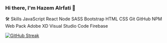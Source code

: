 ### Hi there, I'm Hazem Alrfati 👋

🛠  Skills
JavaScript  React  Node  SASS  Bootstrap 
HTML  CSS Git  GitHub 
NPM  Web Pack  Adobe XD  Visual Studio Code Firebase 

[![GitHub Streak](https://github-readme-streak-stats.herokuapp.com?user=Alrfati-Hazem&theme=highcontrast&hide_border=true&date_format=M%20j%5B%2C%20Y%5D)](https://git.io/streak-stats)
